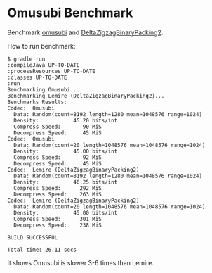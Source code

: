 # Omusubi Benchmark

Benchmark [omusubi](https://github.com/koron/omusubi) and [DeltaZigzagBinaryPacking2](https://github.com/koron/JavaFastPFOR).

How to run benchmark:

```
$ gradle run
:compileJava UP-TO-DATE
:processResources UP-TO-DATE
:classes UP-TO-DATE
:run
Benchmarking Omusubi...
Benchmarking Lemire (DeltaZigzagBinaryPacking2)...
Benchmarks Results:
Codec:  Omusubi
  Data: Random(count=8192 length=1280 mean=1048576 range=1024)
  Density:           45.20 bits/int
  Compress Speed:       90 MiS
  Decompress Speed:     45 MiS
Codec:  Omusubi
  Data: Random(count=20 length=1048576 mean=1048576 range=1024)
  Density:           45.00 bits/int
  Compress Speed:       92 MiS
  Decompress Speed:     45 MiS
Codec:  Lemire (DeltaZigzagBinaryPacking2)
  Data: Random(count=8192 length=1280 mean=1048576 range=1024)
  Density:           46.25 bits/int
  Compress Speed:      292 MiS
  Decompress Speed:    263 MiS
Codec:  Lemire (DeltaZigzagBinaryPacking2)
  Data: Random(count=20 length=1048576 mean=1048576 range=1024)
  Density:           45.00 bits/int
  Compress Speed:      301 MiS
  Decompress Speed:    238 MiS

BUILD SUCCESSFUL

Total time: 26.11 secs
```

It shows Omusubi is slower 3-6 times than Lemire.
